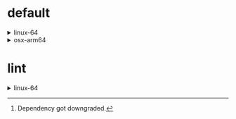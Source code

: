 # default

<details>
<summary>linux-64</summary>

| Dependency | Before | After | Change | Explicit | Package |
| - | - | - | - | - | - |
| new-package |  | 0.10.1 | Added | true | conda |
| removed-package | 0.10.1 |  | Removed | true | pypi |
| bpy | 0.10.1 | 2.10.1 | Major Upgrade | true | pypi |
| python | 0.10.0 | 0.10.1 | Patch Upgrade | false | conda |
| polars | herads_0 | herads_1 | Only build string | true | conda |

</details>

<details>
<summary>osx-arm64</summary>

| Dependency | Before | After | Change | Explicit | Package |
| - | - | - | - | - | - |
| polars[^2] | 0.10.0 | 0.9.1 | Minor Downgrade | true | conda |
| python | 0.10.0 | 0.10.1 | Patch Upgrade | true | conda |

</details>

# lint

<details>
<summary>linux-64</summary>

| Dependency | Before | After | Change | Explicit | Package |
| - | - | - | - | - | - |
| polars | 0.10.0 | 0.10.1 | Patch Upgrade | true | conda |
| python | 0.10.0 | 0.10.1 | Patch Upgrade | false | conda |

</details>

[^1]: *Cursive* means explicit dependency.
[^2]: Dependency got downgraded.
